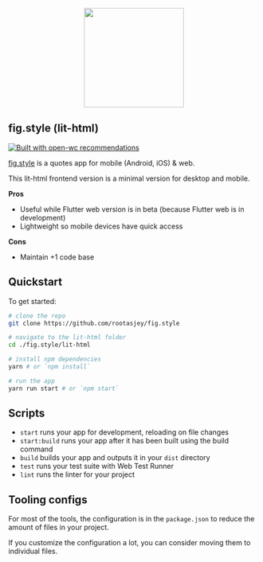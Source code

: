 <p align="center">
  <img width="200" src="../assets/images/app-icon-512.png"></img>
</p>

## fig.style (lit-html)

[![Built with open-wc recommendations](https://img.shields.io/badge/built%20with-open--wc-blue.svg)](https://github.com/open-wc)

[fig.style](https://fig.style) is a quotes app for mobile (Android, iOS) & web.

This lit-html frontend version is a minimal version for desktop and mobile.

**Pros**

* Useful while Flutter web version is in beta (because Flutter web is in development)
* Lightweight so mobile devices have quick access

**Cons**

* Maintain +1 code base

## Quickstart

To get started:

```sh
# clone the repo
git clone https://github.com/rootasjey/fig.style

# navigate to the lit-html folder
cd ./fig.style/lit-html

# install npm dependencies
yarn # or `npm install`

# run the app
yarn run start # or `npm start`
```

## Scripts

- `start` runs your app for development, reloading on file changes
- `start:build` runs your app after it has been built using the build command
- `build` builds your app and outputs it in your `dist` directory
- `test` runs your test suite with Web Test Runner
- `lint` runs the linter for your project

## Tooling configs

For most of the tools, the configuration is in the `package.json` to reduce the amount of files in your project.

If you customize the configuration a lot, you can consider moving them to individual files.
